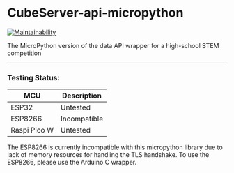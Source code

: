 # CubeServer-api-micropython
[![Maintainability](https://api.codeclimate.com/v1/badges/368c4a6572655726b08a/maintainability)](https://codeclimate.com/github/snorklerjoe/CubeServer-api-micropython/maintainability)

The MicroPython version of the data API wrapper for a high-school STEM competition


-------------------------------------------------------------------


### Testing Status:
| MCU         | Description |
| ----------- | ----------- |
| ESP32       | Untested    |
| ESP8266     | Incompatible|
| Raspi Pico W| Untested    |

The ESP8266 is currently incompatible with this micropython library due to lack of memory resources for handling the TLS handshake.
To use the ESP8266, please use the Arduino C wrapper.
